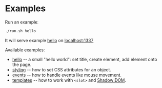 # Examples

Run an example:

```bash
./run.sh hello
```

It will serve example [hello](./hello/) on [localhost:1337](http://localhost:1337/)

Available examples:

+ [hello](./hello/) -- a small "hello world": set title, create element, add element onto the page.
+ [styling](./styling/) -- how to set CSS attributes for an object.
+ [events](./events/) -- how to handle events like mouse movement.
+ [templates](./templates/) -- how to work with `<slot>` and [Shadow DOM](https://developer.mozilla.org/en-US/docs/Web/Web_Components/Using_shadow_DOM).
